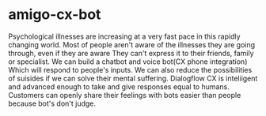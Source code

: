 # amigo-cx-bot
Psychological illnesses are increasing at a very fast pace in this rapidly  changing world. Most of people aren't aware of the illnesses they are going through, even if they are aware They can't express it to their friends, family or specialist. We can build a chatbot and voice bot(CX phone integration) Which will respond to people's inputs. We can also reduce the possibilities of suisides if we can solve their mental suffering. Dialogflow CX is inteliigent and advanced enough to take and give responses equal to humans. Customers can openly share their feelings with bots easier than people because bot's don't judge.
